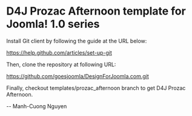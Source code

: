 D4J Prozac Afternoon template for Joomla! 1.0 series
===============================================

Install Git client by following the guide at the URL below:

https://help.github.com/articles/set-up-git

Then, clone the repository at following URL:

https://github.com/goesjoomla/DesignForJoomla.com.git

Finally, checkout templates/prozac_afternoon branch to get D4J Prozac Afternoon.

--
Manh-Cuong Nguyen